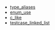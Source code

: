 - [type_aliases](type_aliases/README.md)
- [enum_use](enum_use/README.md)
- [c_like](c_like/README.md)
- [testcase_linked_list](testcase_linked_list/README.md)
